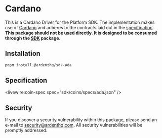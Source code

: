 # Cardano

This is a Cardano Driver for the Platform SDK. The implementation makes use of [Cardano](https://cardano.org/) and adheres to the contracts laid out in the [specification](/docs/specification.md). **This package should not be used directly. It is designed to be consumed through the [SDK](/docs/sdk.md) package.**

## Installation

```bash
pnpm install @ardenthq/sdk-ada
```

## Specification

<livewire:coin-spec spec="sdk/coins/specs/ada.json" />

## Security

If you discover a security vulnerability within this package, please send an e-mail to [security@ardenthq.com](mailto:security@ardenthq.com). All security vulnerabilities will be promptly addressed.
